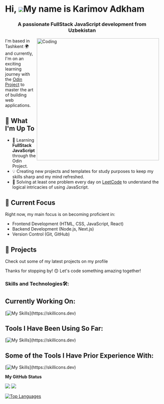 Hi, ![](https://user-images.githubusercontent.com/18350557/176309783-0785949b-9127-417c-8b55-ab5a4333674e.gif)My name is Karimov Adkham
======================================================================================================================================
<h3 align="center">A passionate FullStack JavaScript development from Uzbekistan</h3>
<img align="right" alt="Coding" width="400" src="https://cdn.dribbble.com/users/1162077/screenshots/3848914/programmer.gif">


I'm based in Tashkent 🌍 and currently, I'm on an exciting learning journey with the [Odin Project](https://www.theodinproject.com/) to master the art of building web applications.

## 🧠 What I'm Up To

- 🚀 Learning **FullStack JavaScript** through the Odin Project.
- 💡 Creating new projects and templates for study purposes to keep my skills sharp and my mind refreshed.
- 🤔 Solving at least one problem every day on [LeetCode](https://leetcode.com/) to understand the logical intricacies of using JavaScript.

## 🌱 Current Focus

Right now, my main focus is on becoming proficient in:

- Frontend Development (HTML, CSS, JavaScript, React)
- Backend Development (Node.js, Next.js)
- Version Control (Git, GitHub)

## 🚀 Projects

Check out some of my latest projects on my profile


Thanks for stopping by! 😊 Let's code something amazing together!

### Skills and Technologies🛠:


## Currently Working On:

[![My Skills](https://skillicons.dev/icons?i=react,vite,tailwind,sass,netlify,vercel,mongodb,)](https://skillicons.dev)

## Tools I Have Been Using So Far:

[![My Skills](https://skillicons.dev/icons?i=js,html,css,git,webpack,github,vscode,bootstrap,npm,)](https://skillicons.dev)

## Some of the Tools I Have Prior Experience With:

[![My Skills](https://skillicons.dev/icons?i=figma,gcp,)](https://skillicons.dev)


<b>My GitHub Status</b>

![](http://github-profile-summary-cards.vercel.app/api/cards/profile-details?username=Adkham63&theme=dark)
![](http://github-profile-summary-cards.vercel.app/api/cards/stats?username=Adkham63&theme=dark)


<a href="https://github.com/Adkham63" align="left"><img src="https://github-readme-stats.vercel.app/api/top-langs/?username=Adkham63&langs_count=10&title_color=0891b2&text_color=ffffff&icon_color=0891b2&bg_color=000000&hide_border=true&locale=en&custom_title=Top%20%Languages" alt="Top Languages" /></a>






